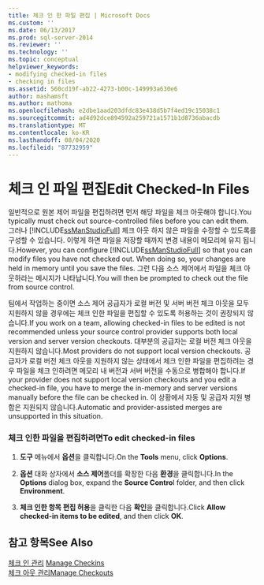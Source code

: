 ```yaml
---
title: 체크 인 한 파일 편집 | Microsoft Docs
ms.custom: ''
ms.date: 06/13/2017
ms.prod: sql-server-2014
ms.reviewer: ''
ms.technology: ''
ms.topic: conceptual
helpviewer_keywords:
- modifying checked-in files
- checking in files
ms.assetid: 560cd19f-ab22-4273-b00c-149993a630e6
author: mashamsft
ms.author: mathoma
ms.openlocfilehash: e2dbe1aad203dfdc83e438d5b7f4ed19c15038c1
ms.sourcegitcommit: ad4d92dce894592a259721a1571b1d8736abacdb
ms.translationtype: MT
ms.contentlocale: ko-KR
ms.lasthandoff: 08/04/2020
ms.locfileid: "87732959"
---
```

# <a name="edit-checked-in-files"></a><span data-ttu-id="19224-102">체크 인 파일 편집</span><span class="sxs-lookup"><span data-stu-id="19224-102">Edit Checked-In Files</span></span>
  <span data-ttu-id="19224-103">일반적으로 원본 제어 파일을 편집하려면 먼저 해당 파일을 체크 아웃해야 합니다.</span><span class="sxs-lookup"><span data-stu-id="19224-103">You typically must check out source-controlled files before you can edit them.</span></span> <span data-ttu-id="19224-104">그러나 [!INCLUDE[ssManStudioFull](../includes/ssmanstudiofull-md.md)] 체크 아웃 하지 않은 파일을 수정할 수 있도록를 구성할 수 있습니다. 이렇게 하면 파일을 저장할 때까지 변경 내용이 메모리에 유지 됩니다.</span><span class="sxs-lookup"><span data-stu-id="19224-104">However, you can configure [!INCLUDE[ssManStudioFull](../includes/ssmanstudiofull-md.md)] so that you can modify files you have not checked out. When doing so, your changes are held in memory until you save the files.</span></span> <span data-ttu-id="19224-105">그런 다음 소스 제어에서 파일을 체크 아웃하라는 메시지가 나타납니다.</span><span class="sxs-lookup"><span data-stu-id="19224-105">You will then be prompted to check out the file from source control.</span></span>  
  
 <span data-ttu-id="19224-106">팀에서 작업하는 중이면 소스 제어 공급자가 로컬 버전 및 서버 버전 체크 아웃을 모두 지원하지 않을 경우에는 체크 인한 파일을 편집할 수 있도록 허용하는 것이 권장되지 않습니다.</span><span class="sxs-lookup"><span data-stu-id="19224-106">If you work on a team, allowing checked-in files to be edited is not recommended unless your source control provider supports both local version and server version checkouts.</span></span> <span data-ttu-id="19224-107">대부분의 공급자는 로컬 버전 체크 아웃을 지원하지 않습니다.</span><span class="sxs-lookup"><span data-stu-id="19224-107">Most providers do not support local version checkouts.</span></span> <span data-ttu-id="19224-108">공급자가 로컬 버전 체크 아웃을 지원하지 않는 상태에서 체크 인한 파일을 편집하려는 경우 파일을 체크 인하려면 메모리 내 버전과 서버 버전을 수동으로 병합해야 합니다.</span><span class="sxs-lookup"><span data-stu-id="19224-108">If your provider does not support local version checkouts and you edit a checked-in file, you have to merge the in-memory and server versions manually before the file can be checked in.</span></span> <span data-ttu-id="19224-109">이 상황에서 자동 및 공급자 지원 병합은 지원되지 않습니다.</span><span class="sxs-lookup"><span data-stu-id="19224-109">Automatic and provider-assisted merges are unsupported in this situation.</span></span>  
  
### <a name="to-edit-checked-in-files"></a><span data-ttu-id="19224-110">체크 인한 파일을 편집하려면</span><span class="sxs-lookup"><span data-stu-id="19224-110">To edit checked-in files</span></span>  
  
1.  <span data-ttu-id="19224-111">**도구** 메뉴에서 **옵션**을 클릭합니다.</span><span class="sxs-lookup"><span data-stu-id="19224-111">On the **Tools** menu, click **Options**.</span></span>  
  
2.  <span data-ttu-id="19224-112">**옵션** 대화 상자에서 **소스 제어**폴더를 확장한 다음 **환경**을 클릭합니다.</span><span class="sxs-lookup"><span data-stu-id="19224-112">In the **Options** dialog box, expand the **Source Contro**l folder, and then click **Environment**.</span></span>  
  
3.  <span data-ttu-id="19224-113">**체크 인한 항목 편집 허용**을 클릭한 다음 **확인**을 클릭합니다.</span><span class="sxs-lookup"><span data-stu-id="19224-113">Click **Allow checked-in items to be edited**, and then click **OK**.</span></span>  
  
## <a name="see-also"></a><span data-ttu-id="19224-114">참고 항목</span><span class="sxs-lookup"><span data-stu-id="19224-114">See Also</span></span>  
 <span data-ttu-id="19224-115">[체크 인 관리](../../2014/database-engine/manage-checkins.md) </span><span class="sxs-lookup"><span data-stu-id="19224-115">[Manage Checkins](../../2014/database-engine/manage-checkins.md) </span></span>  
 [<span data-ttu-id="19224-116">체크 아웃 관리</span><span class="sxs-lookup"><span data-stu-id="19224-116">Manage Checkouts</span></span>](../../2014/database-engine/manage-checkouts.md)  
  
  

